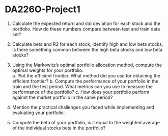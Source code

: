 # DA226O-Project1

1. Calculate the expected return and std deviation for each stock and the portfolio. 
How do these numbers compare between test and train data set? 

2. Calculate beta and R2 for each stock, identify high and low beta stocks, is there 
something common between the high beta stocks and low beta stocks? 

3. Using the Markowitz’s optimal portfolio allocation method, compute the optimal 
weights for your portfolio.  
a. Plot the efficient frontier. What method did you use for obtaining the 
efficient frontier? 
b. Compute the performance of your portfolio in the train and the test period. 
What metrics can you use to measure the performance of the portfolio? 
c. How does your portfolio perform against the market portfolio in the same 
period?  

4. Mention the practical challenges you faced while implementing and evaluating 
your portfolio.   

5. Compute the beta of your portfolio, is it equal to the weighted average of the 
individual stocks beta in the portfolio? 